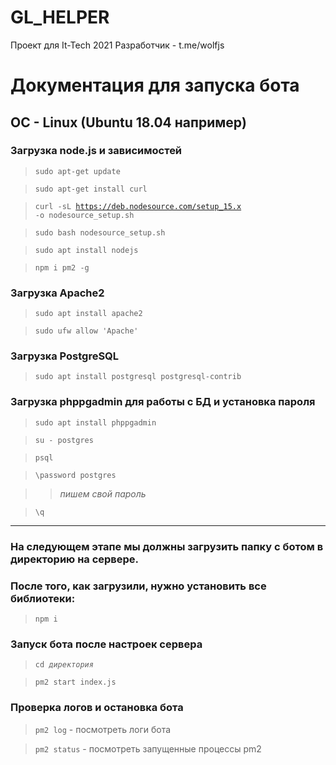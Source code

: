 # GL_HELPER
Проект для It-Tech 2021
Разработчик - t.me/wolfjs

# Документация для запуска бота 
## OC - Linux (Ubuntu 18.04 например)
### Загрузка node.js и зависимостей
><code>sudo apt-get update</code>

><code>sudo apt-get install curl</code>

><code>curl -sL https://deb.nodesource.com/setup_15.x -o nodesource_setup.sh</code>

><code>sudo bash nodesource_setup.sh</code>

><code>sudo apt install nodejs</code>

><code>npm i pm2 -g</code>

### Загрузка Apache2 
><code>sudo apt install apache2</code>

><code>sudo ufw allow 'Apache'</code>

### Загрузка PostgreSQL
><code>sudo apt install postgresql postgresql-contrib</code>

### Загрузка phppgadmin для работы с БД и установка пароля
><code>sudo apt install phppgadmin</code>

><code>su - postgres</code>

><code>psql</code>

><code>\password postgres</code>

>>*пишем свой пароль*

><code>\q</code>

---

### На следующем этапе мы должны загрузить папку с ботом в директорию на сервере.
### После того, как загрузили, нужно установить все библиотеки:
><code>npm i</code>

### Запуск бота после настроек сервера
><code>cd *директория*</code>

><code>pm2 start index.js</code>

### Проверка логов и остановка бота
><code>pm2 log</code> - посмотреть логи бота

><code>pm2 status</code> - посмотреть запущенные процессы pm2
